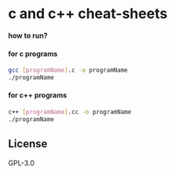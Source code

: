 # c and c++ cheat-sheets

**how to run?**

#### for c programs

```sh
gcc [programName].c -o programName
./programName
```

#### for c++ programs
```sh
c++ [programName].cc -o programName
./programName
```



## License

GPL-3.0
